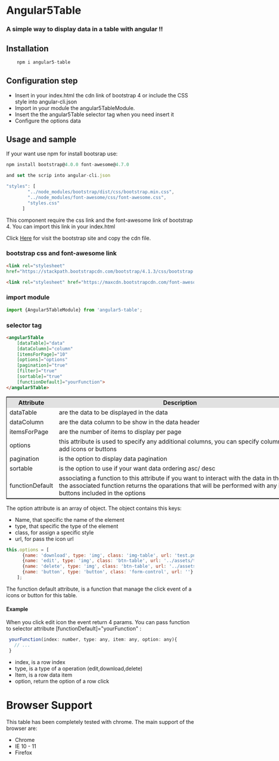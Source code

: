 # Angular5Table

### A simple way to display data in a table with angular !!

## Installation

``` javascript
    npm i angular5-table
```

## Configuration step 

* Insert in your index.html the cdn link of bootstrap 4 or include the CSS style into angular-cli.json
* Import in your module the angular5TableModule.
* Insert the the angular5Table selector tag when you need insert it
* Configure the options data

## Usage and sample
If your want use npm for install bootsrap use:

```javascript
npm install bootstrap@4.0.0 font-awesome@4.7.0

and set the scrip into angular-cli.json

"styles": [
        "../node_modules/bootstrap/dist/css/bootstrap.min.css",
        "../node_modules/font-awesome/css/font-awesome.css",
        "styles.css"
      ]
```
This component require the css link and the font-awesome link of bootstrap 4. You can import this link in your index.html

Click [Here](https://getbootstrap.com/docs/4.1/getting-started/introduction/) for visit the bootstrap site and copy the cdn file.



### bootstrap css and font-awesome link

```html
<link rel="stylesheet"
href="https://stackpath.bootstrapcdn.com/bootstrap/4.1.3/css/bootstrap.min.css" integrity="sha384-MCw98/SFnGE8fJT3GXwEOngsV7Zt27NXFoaoApmYm81iuXoPkFOJwJ8ERdknLPMO" crossorigin="anonymous">

<link rel="stylesheet" href="https://maxcdn.bootstrapcdn.com/font-awesome/4.7.0/css/font-awesome.min.css">
```

### import module

```javascript
import {Angular5TableModule} from 'angular5-table';
```

### selector tag 

```html
<angular5Table 
    [dataTable]="data"
    [dataColumn]="column"
    [itemsForPage]="10"
    [options]="options"
    [pagination]="true"
    [filter]="true"
    [sortable]="true"
    [functionDefault]="yourFunction">
</angular5Table>
```

<table style="width: 800px; border: 1px solid">
    <tr style="background-color: #e1e1e1">
        <th>Attribute</th>
        <th>Description</th>
    </tr>
    <tr>
        <td>dataTable</td>
        <td>are the data to be displayed in the data</td>
    </tr>
    <tr>
        <td>dataColumn</td>
        <td>are the data column to be show in the data header</td>
    </tr>
    <tr>
        <td>itemsForPage</td>
        <td>are the number of items to display per page</td>
    </tr>
    <tr>
        <td>options</td>
        <td>this attribute is used to specify any additional columns, you can specify columns to add icons or buttons</td>
    </tr>
    <tr>
        <td>pagination</td>
        <td>is the option to display data pagination</td>
    </tr>
    <tr>
        <td>sortable</td>
        <td>is the option to use if your want data ordering asc/ desc</td>
    </tr>
    <tr>
        <td>functionDefault</td>
        <td>
        associating a function to this attribute if you want to interact with the data in the data, the associated function returns the oparations that will be performed with any icons or buttons included in the options
        </td>
    </tr>
</table>

The option attribute is an array of object. The object contains this keys:

* Name, that specific the name of the element
* type, that specific the type of the element
* class, for assign a specific style
* url, for pass the icon url

``` javascript
this.options = [
      {name: 'download', type: 'img', class: 'img-table', url: 'test.png'},
      {name: 'edit', type: 'img', class: 'btn-table', url: '../assets/test.png'},
      {name: 'delete', type: 'img', class: 'btn-table', url: '../assets/test.png'},
      {name: 'button', type: 'button', class: 'form-control', url: ''},
    ];
```

The function default attribute, is a function that manage the click event of a icons or button for this table.

#### Example
When you click edit icon the event return 4 params. You can pass function to selector attribute [functionDefault]="yourFunction" :

```javascript
 yourFunction(index: number, type: any, item: any, option: any){
   // ... 
 }
```

* index, is a row index
* type, is a type of a operation (edit,download,delete)
* Item, is a row data item
* option, return the option of a row click


# Browser Support
This table has been completely tested with chrome. The main support of the browser are:

* Chrome 
* IE 10 - 11
* Firefox